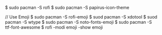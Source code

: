 $ sudo pacman -S rofi
$ sudo pacman -S papirus-icon-theme

// Use Emoji
$ sudo pacman -S rofi-emoji 
$ suod pacman -S xdotool
$ suod pacman -S wtype
$ sudo pacman -S noto-fonts-emoji
$ sudo pacman -S ttf-font-awesome
$ rofi -modi emoji -show emoji
